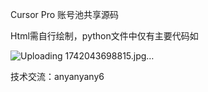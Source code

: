 Cursor Pro 账号池共享源码


Html需自行绘制，python文件中仅有主要代码如

![Uploading 1742043698815.jpg…]()


技术交流：anyanyany6
